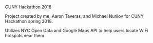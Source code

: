 CUNY Hackathon 2018

Project created by me, Aaron Taveras, and Michael Nurilov for CUNY Hackathon spring 2018. 

Utilizes NYC Open Data and Google Maps API to help users locate WiFi hotspots near them
